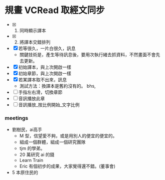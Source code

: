 # 規畫 VCRead 取經文同步

- [x] 1. 同時顯示譯本
- [x] 2. 將譯本交錯排列
- [x] 若等很久，一片白很久，訊息
  - 關鍵技術是，產生等待訊息後，要用次執行緒去抓資料，不然畫面不會先去更新。
- [x] 初始譯本，與上次開啟一樣
- [x] 初始章節，與上次開啟一樣
- [x] 若某譯本取不出來，訊息
  - 測試方法：換譯本是舊約沒有的。 bhs, 
- [ ] 手指左右滑，切換章節
- [ ] 音訊播放此章
- [ ] 音訊播放_按比例開始_文字比例

### meetings
- 劉樹民，ai高手
  - M 型，信望愛不夠，或是用別人的便宜的便宜的。
  - 組成一個群體，組成一個研究團隊
  - tjm 的學弟。
  - 20 萬研究 ai 的錢
  - Learn Train
  - Eric 有個初步的成果，大家覺得還不錯。(董事會)
- 5 本原住民的